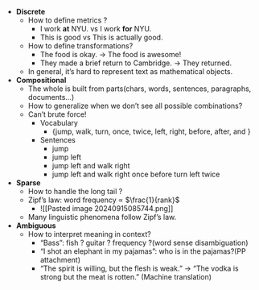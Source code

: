 - **Discrete**
	- How to define metrics ?
		- I work **at** NYU.       vs      I work **for** NYU.
		- This is good           vs      This is actually good.
	- How to define transformations?
		- The food is okay.     →    The food is awesome!
		- They made a brief return to Cambridge.  →  They returned. 
	- In general, it’s hard to represent text as mathematical objects. 
- **Compositional**
	- The whole is built from parts(chars, words, sentences, paragraphs, documents…)
	- How to generalize when we don’t see all possible combinations?
	- Can’t brute force!
		- Vocabulary
			- {jump, walk, turn, once, twice, left, right, before, after, and }
		- Sentences
			- jump
			- jump left
			- jump left and walk right
			- jump left and walk right once before turn left twice
- **Sparse**
	- How to handle the long tail ?
	- Zipf’s law: word frequency $\propto$ $\frac{1}{rank}$
		- ![[Pasted image 20240915085744.png]]
	- Many linguistic phenomena follow Zipf’s law.
- **Ambiguous**
	- How to interpret meaning in context?
		- “Bass”: fish ? guitar ? frequency ?(word sense disambiguation)
		- “I shot an elephant in my pajamas”: who is in the pajamas?(PP attachment)
		- “The spirit is willing, but the flesh is weak.” → “The vodka is strong but the meat is rotten.” (Machine translation)